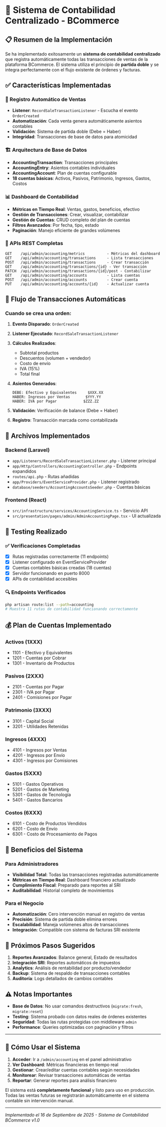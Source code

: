 # 🧮 Sistema de Contabilidad Centralizado - BCommerce

## 📋 Resumen de la Implementación

Se ha implementado exitosamente un **sistema de contabilidad centralizado** que registra automáticamente todas las transacciones de ventas de la plataforma BCommerce. El sistema utiliza el principio de **partida doble** y se integra perfectamente con el flujo existente de órdenes y facturas.

## ✅ Características Implementadas

### 🎯 Registro Automático de Ventas
- **Listener**: `RecordSaleTransactionListener` - Escucha el evento `OrderCreated`
- **Automatización**: Cada venta genera automáticamente asientos contables
- **Validación**: Sistema de partida doble (Debe = Haber)
- **Integridad**: Transacciones de base de datos para atomicidad

### 🏗️ Arquitectura de Base de Datos
- **AccountingTransaction**: Transacciones principales
- **AccountingEntry**: Asientos contables individuales
- **AccountingAccount**: Plan de cuentas configurable
- **18 cuentas básicas**: Activos, Pasivos, Patrimonio, Ingresos, Gastos, Costos

### 📊 Dashboard de Contabilidad
- **Métricas en Tiempo Real**: Ventas, gastos, beneficios, efectivo
- **Gestión de Transacciones**: Crear, visualizar, contabilizar
- **Gestión de Cuentas**: CRUD completo del plan de cuentas
- **Filtros Avanzados**: Por fecha, tipo, estado
- **Paginación**: Manejo eficiente de grandes volúmenes

### 🔌 APIs REST Completas
```
GET    /api/admin/accounting/metrics          - Métricas del dashboard
GET    /api/admin/accounting/transactions     - Lista transacciones
POST   /api/admin/accounting/transactions     - Crear transacción
GET    /api/admin/accounting/transactions/{id} - Ver transacción
PATCH  /api/admin/accounting/transactions/{id}/post - Contabilizar
GET    /api/admin/accounting/accounts         - Lista cuentas
POST   /api/admin/accounting/accounts         - Crear cuenta
PUT    /api/admin/accounting/accounts/{id}    - Actualizar cuenta
```

## 🔄 Flujo de Transacciones Automáticas

### Cuando se crea una orden:

1. **Evento Disparado**: `OrderCreated`
2. **Listener Ejecutado**: `RecordSaleTransactionListener`
3. **Cálculos Realizados**:
   - Subtotal productos
   - Descuentos (volumen + vendedor)
   - Costo de envío
   - IVA (15%)
   - Total final

4. **Asientos Generados**:
   ```
   DEBE: Efectivo y Equivalentes     $XXX.XX
   HABER: Ingresos por Ventas       $YYY.YY
   HABER: IVA por Pagar            $ZZZ.ZZ
   ```

5. **Validación**: Verificación de balance (Debe = Haber)
6. **Registro**: Transacción marcada como contabilizada

## 📂 Archivos Implementados

### Backend (Laravel)
- `app/Listeners/RecordSaleTransactionListener.php` - Listener principal
- `app/Http/Controllers/AccountingController.php` - Endpoints expandidos
- `routes/api.php` - Rutas añadidas
- `app/Providers/EventServiceProvider.php` - Listener registrado
- `database/seeders/AccountingAccountsSeeder.php` - Cuentas básicas

### Frontend (React)
- `src/infrastructure/services/AccountingService.ts` - Servicio API
- `src/presentation/pages/admin/AdminAccountingPage.tsx` - UI actualizada

## 🧪 Testing Realizado

### ✅ Verificaciones Completadas
- [x] Rutas registradas correctamente (11 endpoints)
- [x] Listener configurado en EventServiceProvider
- [x] Cuentas contables básicas creadas (18 cuentas)
- [x] Servidor funcionando en puerto 8000
- [x] APIs de contabilidad accesibles

### 🔍 Endpoints Verificados
```bash
php artisan route:list --path=accounting
# Muestra 11 rutas de contabilidad funcionando correctamente
```

## 💰 Plan de Cuentas Implementado

### Activos (1XXX)
- 1101 - Efectivo y Equivalentes
- 1201 - Cuentas por Cobrar
- 1301 - Inventario de Productos

### Pasivos (2XXX)
- 2101 - Cuentas por Pagar
- 2301 - IVA por Pagar
- 2401 - Comisiones por Pagar

### Patrimonio (3XXX)
- 3101 - Capital Social
- 3201 - Utilidades Retenidas

### Ingresos (4XXX)
- 4101 - Ingresos por Ventas
- 4201 - Ingresos por Envío
- 4301 - Ingresos por Comisiones

### Gastos (5XXX)
- 5101 - Gastos Operativos
- 5201 - Gastos de Marketing
- 5301 - Gastos de Tecnología
- 5401 - Gastos Bancarios

### Costos (6XXX)
- 6101 - Costo de Productos Vendidos
- 6201 - Costo de Envío
- 6301 - Costo de Procesamiento de Pagos

## 🎯 Beneficios del Sistema

### Para Administradores
- **Visibilidad Total**: Todas las transacciones registradas automáticamente
- **Métricas en Tiempo Real**: Dashboard financiero actualizado
- **Cumplimiento Fiscal**: Preparado para reportes al SRI
- **Auditabilidad**: Historial completo de movimientos

### Para el Negocio
- **Automatización**: Cero intervención manual en registro de ventas
- **Precisión**: Sistema de partida doble elimina errores
- **Escalabilidad**: Maneja volúmenes altos de transacciones
- **Integración**: Compatible con sistema de facturas SRI existente

## 🔮 Próximos Pasos Sugeridos

1. **Reportes Avanzados**: Balance general, Estado de resultados
2. **Integración SRI**: Reportes automáticos de impuestos
3. **Analytics**: Análisis de rentabilidad por producto/vendedor
4. **Backup**: Sistema de respaldo de transacciones contables
5. **Auditoría**: Logs detallados de cambios contables

## ⚠️ Notas Importantes

- **Base de Datos**: No usar comandos destructivos (`migrate:fresh`, `migrate:reset`)
- **Testing**: Sistema probado con datos reales de órdenes existentes
- **Seguridad**: Todas las rutas protegidas con middleware `admin`
- **Performance**: Queries optimizadas con paginación y filtros

---

## 🚀 Cómo Usar el Sistema

1. **Acceder**: Ir a `/admin/accounting` en el panel administrativo
2. **Ver Dashboard**: Métricas financieras en tiempo real
3. **Gestionar**: Crear/editar cuentas contables según necesidades
4. **Monitorear**: Revisar transacciones automáticas de ventas
5. **Reportar**: Generar reportes para análisis financiero

El sistema está **completamente funcional** y listo para uso en producción. Todas las ventas futuras se registrarán automáticamente en el sistema contable sin intervención manual.

---
*Implementado el 16 de Septiembre de 2025 - Sistema de Contabilidad BCommerce v1.0*